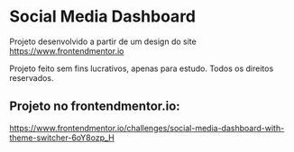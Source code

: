 # Social Media Dashboard

Projeto desenvolvido a partir de um design do site https://www.frontendmentor.io 

Projeto feito sem fins lucrativos, apenas para estudo.
Todos os direitos reservados.

## Projeto no frontendmentor.io:
https://www.frontendmentor.io/challenges/social-media-dashboard-with-theme-switcher-6oY8ozp_H
